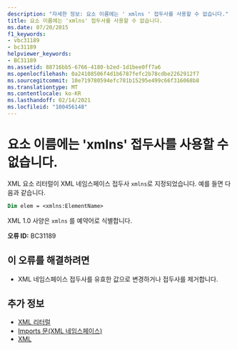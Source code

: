 ```yaml
---
description: "자세한 정보: 요소 이름에는 ' xmlns ' 접두사를 사용할 수 없습니다."
title: 요소 이름에는 'xmlns' 접두사를 사용할 수 없습니다.
ms.date: 07/20/2015
f1_keywords:
- vbc31189
- bc31189
helpviewer_keywords:
- BC31189
ms.assetid: 88716bb5-6766-4180-b2ed-1d1bee0ff7a6
ms.openlocfilehash: 0a24108506f4d1b6787fefc2b78cdbe2262912f7
ms.sourcegitcommit: 10e719780594efc781b15295e499c66f316068b8
ms.translationtype: MT
ms.contentlocale: ko-KR
ms.lasthandoff: 02/14/2021
ms.locfileid: "100456148"
---
```

# <a name="element-names-cannot-use-the-xmlns-prefix"></a>요소 이름에는 'xmlns' 접두사를 사용할 수 없습니다.

XML 요소 리터럴이 XML 네임스페이스 접두사 `xmlns`로 지정되었습니다. 예를 들면 다음과 같습니다.  
  
```vb  
Dim elem = <xmlns:ElementName>  
```  
  
 XML 1.0 사양은 `xmlns` 를 예약어로 식별합니다.  
  
 **오류 ID:** BC31189  
  
## <a name="to-correct-this-error"></a>이 오류를 해결하려면  
  
- XML 네임스페이스 접두사를 유효한 값으로 변경하거나 접두사를 제거합니다.  
  
## <a name="see-also"></a>추가 정보

- [XML 리터럴](../language-reference/xml-literals/index.md)
- [Imports 문(XML 네임스페이스)](../language-reference/statements/imports-statement-xml-namespace.md)
- [XML](../programming-guide/language-features/xml/index.md)
